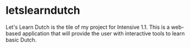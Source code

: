 # letslearndutch

Let's Learn Dutch is the tile of my project for Intensive 1.1. This is a web-based application that will provide the user with interactive tools to learn basic Dutch.